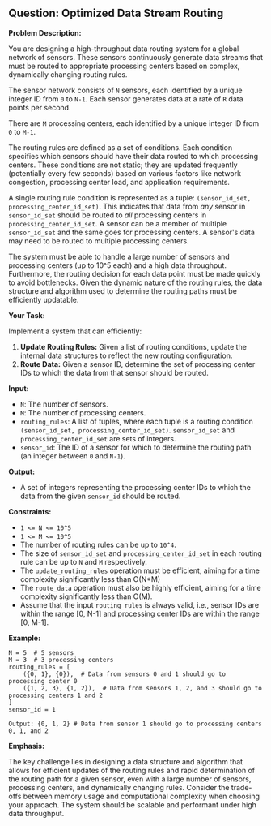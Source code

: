 ## Question: Optimized Data Stream Routing

**Problem Description:**

You are designing a high-throughput data routing system for a global network of sensors. These sensors continuously generate data streams that must be routed to appropriate processing centers based on complex, dynamically changing routing rules.

The sensor network consists of `N` sensors, each identified by a unique integer ID from `0` to `N-1`.  Each sensor generates data at a rate of `R` data points per second.

There are `M` processing centers, each identified by a unique integer ID from `0` to `M-1`.

The routing rules are defined as a set of conditions. Each condition specifies which sensors should have their data routed to which processing centers. These conditions are not static; they are updated frequently (potentially every few seconds) based on various factors like network congestion, processing center load, and application requirements.

A single routing rule condition is represented as a tuple: `(sensor_id_set, processing_center_id_set)`. This indicates that data from *any* sensor in `sensor_id_set` should be routed to *all* processing centers in `processing_center_id_set`. A sensor can be a member of multiple `sensor_id_set` and the same goes for processing centers. A sensor's data may need to be routed to multiple processing centers.

The system must be able to handle a large number of sensors and processing centers (up to 10^5 each) and a high data throughput. Furthermore, the routing decision for each data point must be made quickly to avoid bottlenecks. Given the dynamic nature of the routing rules, the data structure and algorithm used to determine the routing paths must be efficiently updatable.

**Your Task:**

Implement a system that can efficiently:

1.  **Update Routing Rules:** Given a list of routing conditions, update the internal data structures to reflect the new routing configuration.
2.  **Route Data:** Given a sensor ID, determine the set of processing center IDs to which the data from that sensor should be routed.

**Input:**

*   `N`: The number of sensors.
*   `M`: The number of processing centers.
*   `routing_rules`: A list of tuples, where each tuple is a routing condition `(sensor_id_set, processing_center_id_set)`. `sensor_id_set` and `processing_center_id_set` are sets of integers.
*   `sensor_id`: The ID of a sensor for which to determine the routing path (an integer between `0` and `N-1`).

**Output:**

*   A set of integers representing the processing center IDs to which the data from the given `sensor_id` should be routed.

**Constraints:**

*   `1 <= N <= 10^5`
*   `1 <= M <= 10^5`
*   The number of routing rules can be up to `10^4`.
*   The size of `sensor_id_set` and `processing_center_id_set` in each routing rule can be up to `N` and `M` respectively.
*   The `update_routing_rules` operation must be efficient, aiming for a time complexity significantly less than O(N\*M)
*   The `route_data` operation must also be highly efficient, aiming for a time complexity significantly less than O(M).
*   Assume that the input `routing_rules` is always valid, i.e., sensor IDs are within the range \[0, N-1] and processing center IDs are within the range \[0, M-1].

**Example:**

```
N = 5  # 5 sensors
M = 3  # 3 processing centers
routing_rules = [
    ({0, 1}, {0}),  # Data from sensors 0 and 1 should go to processing center 0
    ({1, 2, 3}, {1, 2}),  # Data from sensors 1, 2, and 3 should go to processing centers 1 and 2
]
sensor_id = 1

Output: {0, 1, 2} # Data from sensor 1 should go to processing centers 0, 1, and 2
```

**Emphasis:**

The key challenge lies in designing a data structure and algorithm that allows for efficient updates of the routing rules and rapid determination of the routing path for a given sensor, even with a large number of sensors, processing centers, and dynamically changing rules.  Consider the trade-offs between memory usage and computational complexity when choosing your approach. The system should be scalable and performant under high data throughput.
